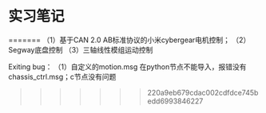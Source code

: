 # 实习笔记
 
=======
（1）基于CAN 2.0 AB标准协议的小米cybergear电机控制；
（2）Segway底盘控制
（3）三轴线性模组运动控制

Exiting bug：
 （1）自定义的motion.msg 在python节点不能导入，报错没有chassis_ctrl.msg；c节点没有问题
>>>>>>> 220a9eb679cdac002cdfdce745bedd6993846227
